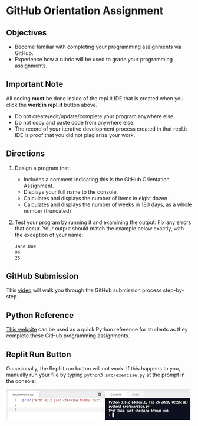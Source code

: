 # GitHub Orientation Assignment

## Objectives
- Become familiar with completing your programming assignments via GitHub.
- Experience how a rubric will be used to grade your programming assignments.

## Important Note
All coding **must** be done inside of the repl.it IDE that is created when you click the **work in repl.it** button above. 
- Do not create/edit/update/complete your program anywhere else.
- Do not copy and paste code from anywhere else.
- The record of your iterative development process created in that repl.it IDE is proof that you did not plagiarize your work. 

## Directions
1. Design a program that:
    - Includes a comment indicating this is the GitHub Orientation Assignment.
    - Displays your full name to the console.
    - Calculates and displays the number of items in eight dozen
    - Calculates and displays the number of weeks in 180 days, as a whole number (truncated)   
2. Test your program by running it and examining the output. Fix any errors that occur. Your output should match the example below exactly, with the exception of your name:

    ```console
    Jane Doe
    96
    25
    ```

## GitHub Submission
This [video](https://youtu.be/gdc-SYhRFCM) will walk you through the GitHub submission process step-by-step. 

## Python Reference
[This website](https://cs-1400.github.io/) can be used as a quick Python reference for students as they complete these GitHub programming assignments.

## Replit Run Button 
Occasionally, the Repl.it run button will not work. If this happens to you, manually run your file by typing ```python3 src/exercise.py``` at the prompt in the console:

![](assets/manual-execution.png)
